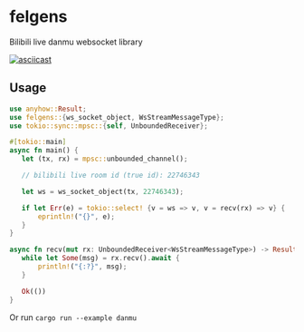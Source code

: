 # felgens
Bilibili live danmu websocket library

[![asciicast](https://asciinema.org/a/doKAz5FjOj8C2nl1aeRIBsHFC.png)](https://asciinema.org/a/doKAz5FjOj8C2nl1aeRIBsHFC)


## Usage

```rust
use anyhow::Result;
use felgens::{ws_socket_object, WsStreamMessageType};
use tokio::sync::mpsc::{self, UnboundedReceiver};

#[tokio::main]
async fn main() {
   let (tx, rx) = mpsc::unbounded_channel();

   // bilibili live room id (true id): 22746343

   let ws = ws_socket_object(tx, 22746343);

   if let Err(e) = tokio::select! {v = ws => v, v = recv(rx) => v} {
       eprintln!("{}", e);
   }
}

async fn recv(mut rx: UnboundedReceiver<WsStreamMessageType>) -> Result<()> {
   while let Some(msg) = rx.recv().await {
       println!("{:?}", msg);
   }

   Ok(())
}
```
Or run `cargo run --example danmu`
